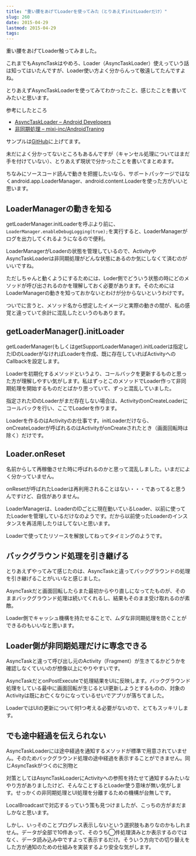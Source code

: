 ```yaml
---
title: "重い腰をあげてLoaderを使ってみた（とりあえずinitLoaderだけ）"
slug: 260
date: 2015-04-29
lastmod: 2015-04-29
tags: 
---
```


重い腰をあげてLoader触ってみました。

これまでもAsyncTaskはやめろ、Loader（AsyncTaskLoader）使えっていう話は知ってはいたんですが、Loader使い方よく分からんって敬遠してたんですよね。

とりあえずAsyncTaskLoaderを使ってみてわかったこと、感じたことを書いてみたいと思います。

参考にしたところ

<ul>
<li><a href="http://developer.android.com/reference/android/content/AsyncTaskLoader.html">AsyncTaskLoader &#8211; Android Developers</a></li>
<li><a href="http://mixi-inc.github.io/AndroidTraining/fundamentals/2.08.async-processing.html">非同期処理 &#8211; mixi-inc/AndroidTraning</a></li>
</ul>

サンプルは<a href="https://github.com/gen0083/AsyncTaskLoaderSample">GitHub</a>に上げてます。

未だによく分かってないところもあるんですが（キャンセル処理についてはまだ手を付けていない）、とりあえず現状で分かったことを書いてまとめます。

ちなみにソースコード読んで動きを把握したいなら、サポートパッケージではなくandroid.app.LoaderManager、android.content.Loaderを使った方がいいと思います。


## LoaderManagerの動きを知る


getLoaderManager.initLoaderを呼ぶより前に、`LoaderManager.enableDebugLogging(true);`を実行すると、LoaderManagerがログを出力してくれるようになるので便利。

LoaderManagerがLoaderの状態を管理しているので、ActivityやAsyncTaskLoaderは非同期処理がどんな状態にあるのか気にしなくて済むのがいいですね。

ただしちゃんと動くようにするためには、Loder側でどういう状態の時にどのメソッドが呼び出されるのかを理解しておく必要があります。そのためにはLoaderManagerの動きを知っておかないとわけが分からないというわけです。

ついでに言うと、メソッド名から想定したイメージと実際の動きの間が、私の感覚と違っていて余計に混乱したというのもあります。


## getLoaderManager().initLoader


getLoaderManager(もしくはgetSupportLoaderManager).initLoaderは指定したIDのLoaderがなければLoaderを作成、既に存在していればActivityへのCallbackを設定します。

Loaderを初期化するメソッドというより、コールバックを更新するものと思った方が理解しやすい気がします。私はずっとこのメソッドでLoader作って非同期処理を開始するものだとばかり思っていて、ずっと混乱していました。

指定されたIDのLoaderがまだ存在しない場合は、ActivityのonCreateLoaderにコールバックを行い、ここでLoaderを作ります。

Loaderを作るのはActivityのお仕事です。initLoaderだけなら、onCreateLoaderが呼ばれるのはActivityがonCreateされたとき（画面回転時は除く）だけです。


## Loader.onReset


名前からして再稼働させた時に呼ばれるのかと思って混乱しました。いまだによく分かっていません。

onResetが呼ばれたLoaderは再利用されることはない・・・であってると思うんですけど、自信がありません。

LoaderManagerは、LoaderのIDごとに現在動いているLoader、以前に使ってたLoaderを管理しているだけなのようです。だから以前使ったLoaderのインスタンスを再活用したりはしてないと思います。

Loaderで使ってたリソースを解放してねってタイミングのようです。


## バックグラウンド処理を引き継げる


とりあえずやってみて感じたのは、AsyncTaskと違ってバックグラウンドの処理を引き継げることがいいなと感じました。

AsyncTaskだと画面回転したらまた最初からやり直しになってたものが、そのままバックグラウンド処理は続いてくれるし、結果もそのまま受け取れるのが素敵。

Loader側でキャッシュ機構を持たせることで、ムダな非同期処理を防ぐことができるのもいいなと思います。


## Loader側が非同期処理だけに専念できる


AsyncTaskと違って呼び出し元のActivity（Fragment）が生きてるかどうかを確認しなくていいのが想像以上にやりやすいです。

AsyncTaskだとonPostExecuteで処理結果をUIに反映します。バックグラウンド処理をしている最中に画面回転が生じるとUI更新しようとするものの、対象のActivityは既にお亡くなりになっているせいでアプリが落ちてました。

LoaderではUIの更新について何1つ考える必要がないので、とてもスッキリします。


## でも途中経過を伝えられない


AsyncTaskLoaderには途中経過を通知するメソッドが標準で用意されていません。そのためバックグラウンド処理の途中経過を表示することができません。同じAsyncTaskがつくのに別物と

対策としてはAsyncTaskLoaderにActivityへの参照を持たせて通知するみたいなやり方がありましたけど、そんなことするとLoader使う意味が無い気がします。せっかくの非同期処理とUI処理を分離するための機構が台無しです。

LocalBroadcastで対応するっていう策も見つけましたが、こっちの方がまだましかなと思います。

しかし、いっそのことプログレス表示しないという選択肢もありなのかもしれません。データが全部で10件あって、そのうち◯件処理済みとか表示するのではなく、データ読み込み中ですよって表示するだけ。そういう方向での切り替えをした方が通知のための仕組みを実装するより安全な気がします。


  